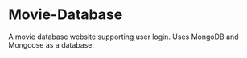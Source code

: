# Movie-Database
A movie database website supporting user login. Uses MongoDB and Mongoose as a database.
